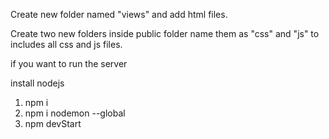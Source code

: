Create new folder named "views" and add html files.

Create two new folders inside public folder name them as "css" and "js" to includes all css and js files.


if you want to run the server

install nodejs

1) npm i
2) npm i nodemon --global
2) npm devStart
